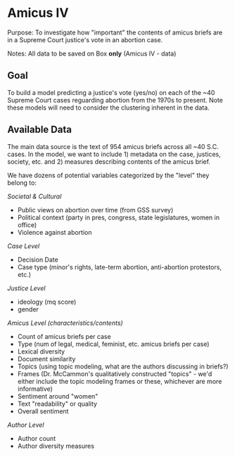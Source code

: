 # Amicus IV

Purpose: To investigate how "important" the contents of amicus briefs are in a Supreme Court justice's vote in an abortion case. 


Notes: All data to be saved on Box **only** (Amicus IV - data)

## Goal

To build a model predicting a justice's vote (yes/no) on each of the ~40 Supreme Court cases reguarding abortion from the 1970s to present. Note these models will need to consider the clustering inherent in the data.

## Available Data

The main data source is the text of 954 amicus briefs across all ~40 S.C. cases. In the model, we want to include 1) metadata on the case, justices, society, etc. and 2) measures describing contents of the amicus brief.

We have dozens of potential variables categorized by the "level" they belong to:

*Societal & Cultural*

* Public views on abortion over time (from GSS survey)
* Political context (party in pres, congress, state legislatures, women in office)
* Violence against abortion 

*Case Level*

* Decision Date
* Case type (minor's rights, late-term abortion, anti-abortion protestors, etc.)

*Justice Level*

* ideology (mq score)
* gender

*Amicus Level (characteristics/contents)*

* Count of amicus briefs per case
* Type (num of legal, medical, feminist, etc. amicus briefs per case)
* Lexical diversity 
* Document similarity 
* Topics (using topic modeling, what are the authors discussing in briefs?)
* Frames (Dr. McCammon's qualitatively constructed "topics" - we'd either include the topic modeling frames or these, whichever are more informative)
* Sentiment around "women"
* Text "readability" or quality
* Overall sentiment 

*Author Level*

* Author count
* Author diversity measures

